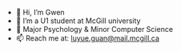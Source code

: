 - 👋 Hi, I’m Gwen
- 👀 I’m a U1 student at McGill university
- 🌱 Major Psychology & Minor Computer Science
- 📫 Reach me at: luyue.guan@mail.mcgill.ca
